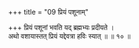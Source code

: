 +++
title = "09 प्रियं पशूनाम्"

+++
प्रियं पशूनां भवति यद् ब्रह्मभ्यः प्रदीयते ।  
अथो वशायास्तत् प्रियं यद्देवत्रा हविः स्यात् ॥ ॥ १० ॥